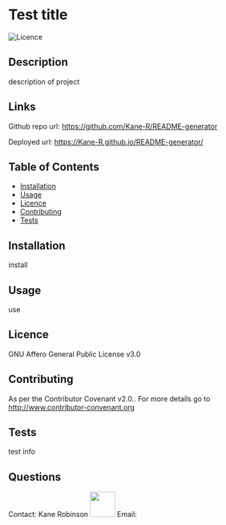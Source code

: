 
# Test title 
 

  ![Licence](https://img.shields.io/static/v1?label=Licence&message=GNU%20Affero%20General%20Public%20License%20v3.0&color=blue)

## Description  
description of project 

## Links  
Github repo url: https://github.com/Kane-R/README-generator

 Deployed url: https://Kane-R.github.io/README-generator/ 
 
## Table of Contents  

 * [Installation](#installation)
 * [Usage](#usage)
 * [Licence](#licence)
 * [Contributing](#contributing)
 * [Tests](#tests) 

## Installation <a name="installation"></a>
install 

## Usage <a name="usage"></a>
use 

## Licence <a name="licence"></a>
GNU Affero General Public License v3.0 

## Contributing <a name="contributing"></a> 
 As per the Contributor Covenant v2.0.. For more details go to http://www.contributor-convenant.org 

## Tests <a name="tests"></a>
test info 

## Questions <a name="questions"></a> 
Contact: Kane Robinson <img src="https://avatars2.githubusercontent.com/u/60692868?v=4" width="50" height="50"></img> 
 Email:  
